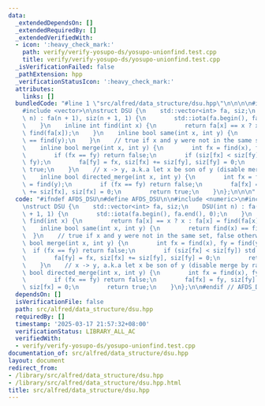 ```yaml
---
data:
  _extendedDependsOn: []
  _extendedRequiredBy: []
  _extendedVerifiedWith:
  - icon: ':heavy_check_mark:'
    path: verify/verify-yosupo-ds/yosupo-unionfind.test.cpp
    title: verify/verify-yosupo-ds/yosupo-unionfind.test.cpp
  _isVerificationFailed: false
  _pathExtension: hpp
  _verificationStatusIcon: ':heavy_check_mark:'
  attributes:
    links: []
  bundledCode: "#line 1 \"src/alfred/data_structure/dsu.hpp\"\n\n\n\n#include <numeric>\n\
    #include <vector>\n\nstruct DSU {\n    std::vector<int> fa, siz;\n    DSU(int\
    \ n) : fa(n + 1), siz(n + 1, 1) {\n        std::iota(fa.begin(), fa.end(), 0);\n\
    \    }\n    inline int find(int x) {\n        return fa[x] == x ? x : fa[x] =\
    \ find(fa[x]);\n    }\n    inline bool same(int x, int y) {\n        return find(x)\
    \ == find(y);\n    }\n    // true if x and y were not in the same set, false otherwise.\n\
    \    inline bool merge(int x, int y) {\n        int fx = find(x), fy = find(y);\n\
    \        if (fx == fy) return false;\n        if (siz[fx] < siz[fy]) std::swap(fx,\
    \ fy);\n        fa[fy] = fx, siz[fx] += siz[fy], siz[fy] = 0;\n        return\
    \ true;\n    }\n    // x -> y, a.k.a let x be son of y (disable merge by rank).\n\
    \    inline bool directed_merge(int x, int y) {\n        int fx = find(x), fy\
    \ = find(y);\n        if (fx == fy) return false;\n        fa[fx] = fy, siz[fy]\
    \ += siz[fx], siz[fx] = 0;\n        return true;\n    }\n};\n\n\n"
  code: "#ifndef AFDS_DSU\n#define AFDS_DSU\n\n#include <numeric>\n#include <vector>\n\
    \nstruct DSU {\n    std::vector<int> fa, siz;\n    DSU(int n) : fa(n + 1), siz(n\
    \ + 1, 1) {\n        std::iota(fa.begin(), fa.end(), 0);\n    }\n    inline int\
    \ find(int x) {\n        return fa[x] == x ? x : fa[x] = find(fa[x]);\n    }\n\
    \    inline bool same(int x, int y) {\n        return find(x) == find(y);\n  \
    \  }\n    // true if x and y were not in the same set, false otherwise.\n    inline\
    \ bool merge(int x, int y) {\n        int fx = find(x), fy = find(y);\n      \
    \  if (fx == fy) return false;\n        if (siz[fx] < siz[fy]) std::swap(fx, fy);\n\
    \        fa[fy] = fx, siz[fx] += siz[fy], siz[fy] = 0;\n        return true;\n\
    \    }\n    // x -> y, a.k.a let x be son of y (disable merge by rank).\n    inline\
    \ bool directed_merge(int x, int y) {\n        int fx = find(x), fy = find(y);\n\
    \        if (fx == fy) return false;\n        fa[fx] = fy, siz[fy] += siz[fx],\
    \ siz[fx] = 0;\n        return true;\n    }\n};\n\n#endif // AFDS_DSU"
  dependsOn: []
  isVerificationFile: false
  path: src/alfred/data_structure/dsu.hpp
  requiredBy: []
  timestamp: '2025-03-17 21:57:32+08:00'
  verificationStatus: LIBRARY_ALL_AC
  verifiedWith:
  - verify/verify-yosupo-ds/yosupo-unionfind.test.cpp
documentation_of: src/alfred/data_structure/dsu.hpp
layout: document
redirect_from:
- /library/src/alfred/data_structure/dsu.hpp
- /library/src/alfred/data_structure/dsu.hpp.html
title: src/alfred/data_structure/dsu.hpp
---
```

